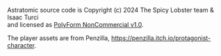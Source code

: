 Astratomic source code is Copyright (c) 2024 The Spicy Lobster team & Isaac Turci \
and licensed as [PolyForm NonCommercial v1.0](https://polyformproject.org/licenses/noncommercial/1.0.0/).

The player assets are from Penzilla, https://penzilla.itch.io/protagonist-character.
